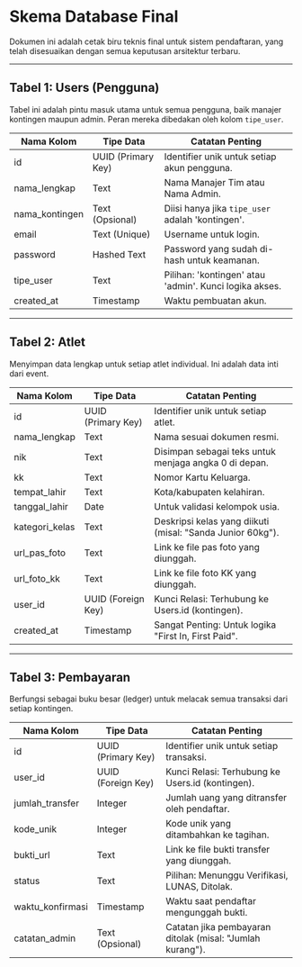 # Skema Database Final

Dokumen ini adalah cetak biru teknis final untuk sistem pendaftaran, yang telah disesuaikan dengan semua keputusan arsitektur terbaru.

---

## Tabel 1: Users (Pengguna)

Tabel ini adalah pintu masuk utama untuk semua pengguna, baik manajer kontingen maupun admin. Peran mereka dibedakan oleh kolom `tipe_user`.

| Nama Kolom     | Tipe Data           | Catatan Penting                                         |
| -------------- | ------------------- | ------------------------------------------------------- |
| id             | UUID (Primary Key)  | Identifier unik untuk setiap akun pengguna.              |
| nama_lengkap   | Text                | Nama Manajer Tim atau Nama Admin.                       |
| nama_kontingen | Text (Opsional)     | Diisi hanya jika `tipe_user` adalah 'kontingen'.        |
| email          | Text (Unique)       | Username untuk login.                                   |
| password       | Hashed Text         | Password yang sudah di-hash untuk keamanan.              |
| tipe_user      | Text                | Pilihan: 'kontingen' atau 'admin'. Kunci logika akses.  |
| created_at     | Timestamp           | Waktu pembuatan akun.                                   |

---

## Tabel 2: Atlet

Menyimpan data lengkap untuk setiap atlet individual. Ini adalah data inti dari event.

| Nama Kolom      | Tipe Data           | Catatan Penting                                         |
| --------------- | ------------------- | ------------------------------------------------------- |
| id              | UUID (Primary Key)  | Identifier unik untuk setiap atlet.                     |
| nama_lengkap    | Text                | Nama sesuai dokumen resmi.                              |
| nik             | Text                | Disimpan sebagai teks untuk menjaga angka 0 di depan.   |
| kk              | Text                | Nomor Kartu Keluarga.                                  |
| tempat_lahir    | Text                | Kota/kabupaten kelahiran.                              |
| tanggal_lahir   | Date                | Untuk validasi kelompok usia.                          |
| kategori_kelas  | Text                | Deskripsi kelas yang diikuti (misal: "Sanda Junior 60kg"). |
| url_pas_foto    | Text                | Link ke file pas foto yang diunggah.                   |
| url_foto_kk     | Text                | Link ke file foto KK yang diunggah.                    |
| user_id         | UUID (Foreign Key)  | Kunci Relasi: Terhubung ke Users.id (kontingen).       |
| created_at      | Timestamp           | Sangat Penting: Untuk logika "First In, First Paid".   |

---

## Tabel 3: Pembayaran

Berfungsi sebagai buku besar (ledger) untuk melacak semua transaksi dari setiap kontingen.

| Nama Kolom      | Tipe Data           | Catatan Penting                                         |
| --------------- | ------------------- | ------------------------------------------------------- |
| id              | UUID (Primary Key)  | Identifier unik untuk setiap transaksi.                 |
| user_id         | UUID (Foreign Key)  | Kunci Relasi: Terhubung ke Users.id (kontingen).       |
| jumlah_transfer | Integer             | Jumlah uang yang ditransfer oleh pendaftar.            |
| kode_unik       | Integer             | Kode unik yang ditambahkan ke tagihan.                 |
| bukti_url       | Text                | Link ke file bukti transfer yang diunggah.             |
| status          | Text                | Pilihan: Menunggu Verifikasi, LUNAS, Ditolak.          |
| waktu_konfirmasi| Timestamp           | Waktu saat pendaftar mengunggah bukti.                 |
| catatan_admin   | Text (Opsional)     | Catatan jika pembayaran ditolak (misal: "Jumlah kurang"). |

